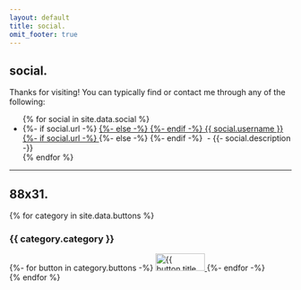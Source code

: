 ```yaml
---
layout: default
title: social.
omit_footer: true
---
```


## social.

Thanks for visiting! You can typically find or contact me through any of the following:

<ul class="social-grid">
  {% for social in site.data.social %}
    <li>
      <i class="icon {{ social.icon }}"></i>
      {%- if social.url -%}
        <a href="{{ social.url }}" title="{{ social.username }}">
      {%- else -%}
        <span>
      {%- endif -%}
      {{ social.username }}
      {%- if social.url -%}
        </a>
      {%- else -%}
        </span>
      {%- endif -%}
      <span>&nbsp;-&nbsp;{{- social.description -}}</span>
    </li>
  {% endfor %}
</ul>

---

## 88x31.

{% for category in site.data.buttons %}
  <h3>{{ category.category }}</h3>
  <div class="social-buttons">
    {%- for button in category.buttons -%}
      <a href="{{ button.url }}" title="{{ button.title }}">
        <img
          src="/assets/88x31/{{ button.image }}"
          alt="{{ button.title }}"
          width="88"
          height="31"
          decoding="async"
          fetchpriority="low"
          loading="lazy"
        >
      </a>
    {%- endfor -%}
  </div>
{% endfor %}
